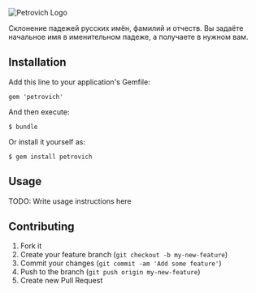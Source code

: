 ![Petrovich Logo](https://raw.github.com/rocsci/petrovich/master/petrovich.jpg)

Склонение падежей русских имён, фамилий и отчеств. Вы задаёте начальное имя в именительном падеже, а получаете в нужном вам.

## Installation

Add this line to your application's Gemfile:

    gem 'petrovich'

And then execute:

    $ bundle

Or install it yourself as:

    $ gem install petrovich

## Usage

TODO: Write usage instructions here

## Contributing

1. Fork it
2. Create your feature branch (`git checkout -b my-new-feature`)
3. Commit your changes (`git commit -am 'Add some feature'`)
4. Push to the branch (`git push origin my-new-feature`)
5. Create new Pull Request
